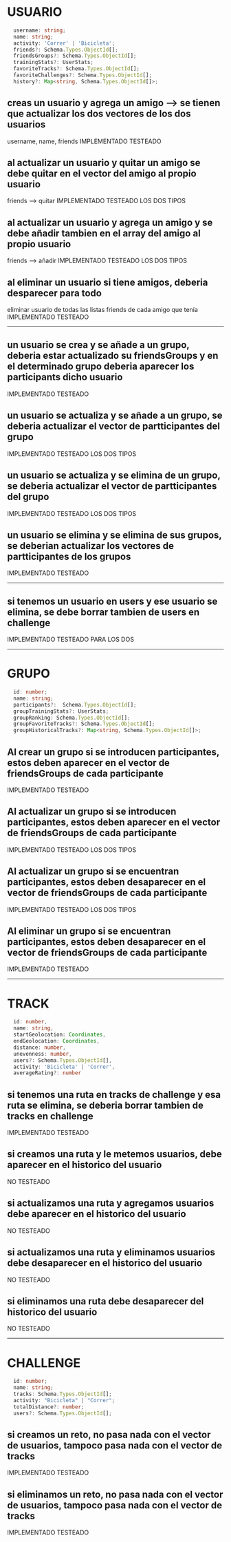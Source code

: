 # USUARIO

```typescript
  username: string;
  name: string;
  activity: 'Correr' | 'Bicicleta';
  friends?: Schema.Types.ObjectId[];
  friendsGroups?: Schema.Types.ObjectId[];
  trainingStats?: UserStats;
  favoriteTracks?: Schema.Types.ObjectId[];
  favoriteChallenges?: Schema.Types.ObjectId[];
  history?: Map<string, Schema.Types.ObjectId[]>;
```

## creas un usuario y agrega un amigo --> se tienen que actualizar los dos vectores de los dos usuarios
username, name, friends
IMPLEMENTADO
TESTEADO

## al actualizar un usuario y quitar un amigo se debe quitar en el vector del amigo al propio usuario 
friends --> quitar
IMPLEMENTADO
TESTEADO LOS DOS TIPOS

## al actualizar un usuario y agrega un amigo y se debe añadir tambien en el array del amigo al propio usuario 
friends --> añadir
IMPLEMENTADO
TESTEADO LOS DOS TIPOS

## al eliminar un usuario si tiene amigos, deberia desparecer para todo
eliminar usuario de todas las listas friends de cada amigo que tenía
IMPLEMENTADO
TESTEADO

------------------------

## un usuario se crea y se añade a un grupo, deberia estar actualizado su friendsGroups y en el determinado grupo deberia aparecer los participants dicho usuario
IMPLEMENTADO
TESTEADO

## un usuario se actualiza y se añade a un grupo, se deberia actualizar el vector de partticipantes del grupo
IMPLEMENTADO
TESTEADO LOS DOS TIPOS

## un usuario se actualiza y se elimina de un grupo, se deberia actualizar el vector de partticipantes del grupo
IMPLEMENTADO
TESTEADO LOS DOS TIPOS

## un usuario se elimina y se elimina de sus grupos, se deberian actualizar los vectores de partticipantes de los grupos
IMPLEMENTADO
TESTEADO

------------------------


## si tenemos un usuario en users y ese usuario se elimina, se debe borrar tambien de users en challenge
IMPLEMENTADO
TESTEADO PARA LOS DOS


------------------------

# GRUPO

```typescript
  id: number;
  name: string;
  participants?:  Schema.Types.ObjectId[];
  groupTrainingStats?: UserStats;
  groupRanking: Schema.Types.ObjectId[];
  groupFavoriteTracks?: Schema.Types.ObjectId[];
  groupHistoricalTracks?: Map<string, Schema.Types.ObjectId[]>;
```

## Al crear un grupo si se introducen participantes, estos deben aparecer en el vector de friendsGroups de cada participante
IMPLEMENTADO
TESTEADO

## Al actualizar un grupo si se introducen participantes, estos deben aparecer en el vector de friendsGroups de cada participante
IMPLEMENTADO
TESTEADO LOS DOS TIPOS

## Al actualizar un grupo si se encuentran participantes, estos deben desaparecer en el vector de friendsGroups de cada participante
IMPLEMENTADO
TESTEADO LOS DOS TIPOS

## Al eliminar un grupo si se encuentran participantes, estos deben desaparecer en el vector de friendsGroups de cada participante
IMPLEMENTADO
TESTEADO



------------------------


# TRACK

```typescript
  id: number,
  name: string,
  startGeolocation: Coordinates,
  endGeolocation: Coordinates,
  distance: number,
  unevenness: number,
  users?: Schema.Types.ObjectId[],
  activity: 'Bicicleta' | 'Correr',
  averageRating?: number
```

## si tenemos una ruta en tracks de challenge y esa ruta se elimina, se deberia borrar tambien de tracks en challenge
IMPLEMENTADO
TESTEADO

## si creamos una ruta y le metemos usuarios, debe aparecer en el historico del usuario

NO TESTEADO

## si actualizamos una ruta y agregamos usuarios debe aparecer en el historico del usuario

NO TESTEADO

## si actualizamos una ruta y eliminamos usuarios debe desaparecer en el historico del usuario

NO TESTEADO

## si eliminamos una ruta debe desaparecer del historico del usuario

NO TESTEADO


------------------------


# CHALLENGE

```typescript
  id: number;
  name: string;
  tracks: Schema.Types.ObjectId[];
  activity: "Bicicleta" | "Correr";
  totalDistance?: number;
  users?: Schema.Types.ObjectId[];
```


## si creamos un reto, no pasa nada con el vector de usuarios, tampoco pasa nada con el vector de tracks
IMPLEMENTADO
TESTEADO


## si eliminamos un reto, no pasa nada con el vector de usuarios, tampoco pasa nada con el vector de tracks
IMPLEMENTADO
TESTEADO